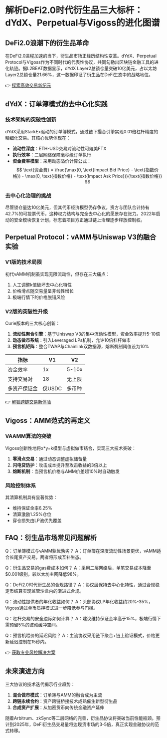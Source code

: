 # 解析DeFi2.0时代衍生品三大标杆：dYdX、Perpetual与Vigoss的进化图谱

## DeFi2.0浪潮下的衍生品革命

在DeFi2.0进程加速的当下，衍生品市场正经历结构性变革。dYdX、Perpetual Protocol与Vigoss作为不同时代的代表性协议，共同勾勒出区块链金融工具的进化轨迹。据L2BEAT数据显示，dYdX Layer2总锁仓量突破10亿美元，占以太坊Layer2总锁仓量21.66%，这一数据印证了衍生品在DeFi生态中的战略地位。

👉 [探索高效交易新纪元](https://bit.ly/okx_welcome)

## dYdX：订单簿模式的去中心化实践

### 技术架构的突破性创新
dYdX采用StarkEx驱动的订单簿模式，通过链下撮合引擎实现0.01倍杠杆精度的精细化交易。其核心优势体现在：
- **流动性深度**：ETH-USD交易对流动性可媲美FTX
- **执行效率**：二层网络保障毫秒级订单执行
- **资金费率模型**：采用动态溢价计算公式：
  $$
  \text{资金费} = \frac{\max(0, \text{Impact Bid Price} - \text{指数价格}) - \max(0, \text{指数价格} - \text{Impact Ask Price})}{\text{指数价格}}
  $$

### 去中心化治理的挑战
尽管锁仓量达10亿美元，但其代币经济模型仍存争议。资方与团队合计持有42.7%的可投票代币，这种权力结构与完全去中心化的愿景存在张力。2022年启动的安全模块恢复计划，标志着项目方正通过链上治理逐步释放控制权。

## Perpetual Protocol：vAMM与Uniswap V3的融合实验

### V1版的技术局限
初代vAMM机制虽实现无限流动性，但存在三大痛点：
1. 人工调整k值破坏去中心化特性
2. 价格滑点随交易量呈非线性增长
3. 极端行情下的价格脱锚风险

### V2版的突破性升级
Curie版本的三大核心创新：
1. **流动性聚合引擎**：基于Uniswap V3的集中流动性模型，资金效率提升5-10倍
2. **动态做市系统**：引入Leveraged LPs机制，允许10倍杠杆做市
3. **预言机矩阵**：整合TWAP与Chainlink双数据源，熔断机制阈值设为10%

| 指标         | V1       | V2       |
|--------------|----------|----------|
| 资金效率     | 1x       | 5-10x    |
| 支持交易对   | 18       | 无上限   |
| 多资产保证金 | 仅USDC   | 多币种   |

👉 [解锁跨链交易新体验](https://bit.ly/okx_welcome)

## Vigoss：AMM范式的再定义

### VAAMM算法的突破
Vigoss创新性地将x*y=k模型与虚拟做市结合，实现三大技术突破：
1. **零滑点交易**：通过动态调整虚拟储备量
2. **闪电贷防护**：攻击成本提升至攻击收益的3倍以上
3. **熔断机制**：当预言机价格与AMM价差超10%时自动触发

### 风险控制体系
其清算机制具有显著优势：
- 维持保证金率6.25%
- 清算激励1.25%仓位
- 穿仓损失由LP池优先覆盖

## FAQ：衍生品市场常见问题解析

Q：订单簿模式与vAMM孰优孰劣？
A：订单簿在深度流动性场景更优，vAMM适合长尾资产交易，两者将形成互补生态。

Q：衍生品交易的gas费成本如何？
A：采用二层网络后，单笔交易成本降至$0.001级别，较以太坊主网降低98%。

Q：DeFi2.0时代衍生品的合规路径？
A：协议层保持去中心化特性，通过合规稳定币结算实现监管沙盒内的渐进式合规。

Q：流动性提供者的年化收益如何？
A：头部协议LP年化收益约20%-35%，Vigoss通过单币质押模式进一步降低参与门槛。

Q：杠杆交易的安全边际如何计算？
A：建议维持保证金率高于15%，极端行情下需预留5%的波动缓冲空间。

Q：预言机喂价的延迟风险？
A：主流协议采用链下聚合+链上验证模式，价格更新延迟控制在15秒内。

👉 [获取专业风控解决方案](https://bit.ly/okx_welcome)

## 未来演进方向

三大协议的技术迭代揭示行业趋势：
1. **混合做市模式**：订单簿与AMM的融合成为主流
2. **跨链永续合约**：资产跨链桥接技术成熟催生新型衍生品
3. **合成资产扩展**：从加密货币向传统金融资产延伸

随着Arbitrum、zkSync等二层网络的完善，衍生品协议将突破当前性能瓶颈。预计到2025年，DeFi衍生品交易量将达现货市场的3-5倍，真正实现金融协议的范式转移。